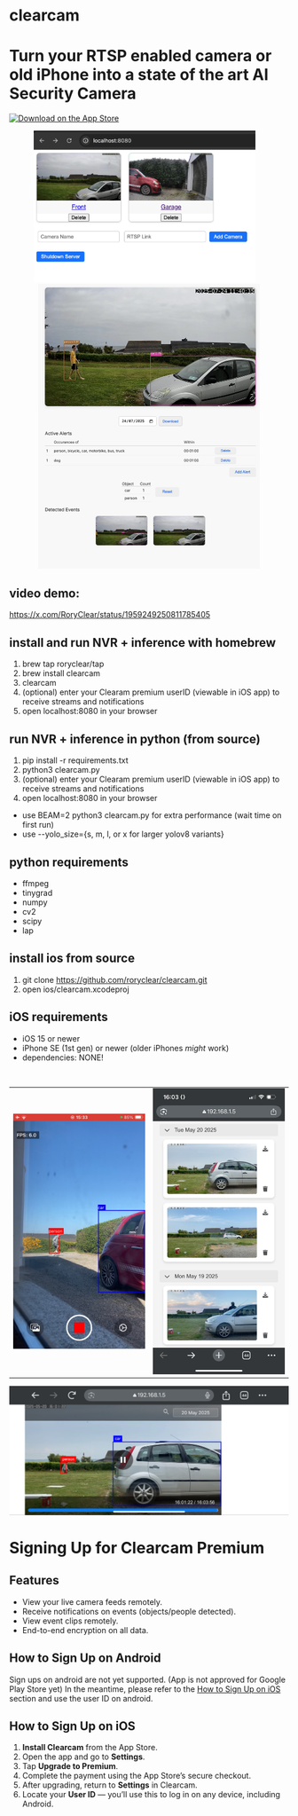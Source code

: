 # clearcam
# Turn your RTSP enabled camera or old iPhone into a state of the art AI Security Camera

[![Download on the App Store](https://developer.apple.com/assets/elements/badges/download-on-the-app-store.svg)](https://apps.apple.com/gb/app/clearcam/id6743237694)

<p align="center">
  <img src="images/server.PNG" alt="Front" width="400" />
  &nbsp;&nbsp;&nbsp;
  <img src="images/front.PNG" alt="Server" width="400" />
</p>

## video demo:
https://x.com/RoryClear/status/1959249250811785405

## install and run NVR + inference with homebrew
1. brew tap roryclear/tap
2. brew install clearcam
3. clearcam
4. (optional) enter your Clearam premium userID (viewable in iOS app) to receive streams and notifications
5. open localhost:8080 in your browser

## run NVR + inference in python (from source)
1. pip install -r requirements.txt
2. python3 clearcam.py
3. (optional) enter your Clearam premium userID (viewable in iOS app) to receive streams and notifications
4. open localhost:8080 in your browser
- use BEAM=2 python3 clearcam.py for extra performance (wait time on first run)
- use --yolo_size={s, m, l, or x for larger yolov8 variants}

## python requirements
- ffmpeg
- tinygrad
- numpy
- cv2
- scipy
- lap

## install ios from source
1. git clone https://github.com/roryclear/clearcam.git
2. open ios/clearcam.xcodeproj

## iOS requirements
- iOS 15 or newer
- iPhone SE (1st gen) or newer (older iPhones *might* work)
- dependencies: NONE!

</br>
<table>
  <tr>
    <td><img src="images/recording.PNG" alt="Screenshot" width="300"/></td>
    <td><img src="images/browser_events.PNG" alt="Screenshot" width="300"/></td>
  </tr>
</table>
<img src="images/browser_playback.PNG" alt="Screenshot"/>

# Signing Up for Clearcam Premium

## Features
- View your live camera feeds remotely.
- Receive notifications on events (objects/people detected).
- View event clips remotely.
- End-to-end encryption on all data.

## How to Sign Up on Android

Sign ups on android are not yet supported. (App is not approved for Google Play Store yet)
In the meantime, please refer to the [How to Sign Up on iOS](#how-to-sign-up-on-ios) section and use the user ID on android.

## How to Sign Up on iOS

1. **Install Clearcam** from the App Store.
2. Open the app and go to **Settings**.
3. Tap **Upgrade to Premium**.
4. Complete the payment using the App Store’s secure checkout.
5. After upgrading, return to **Settings** in Clearcam.
6. Locate your **User ID** — you’ll use this to log in on any device, including Android.
